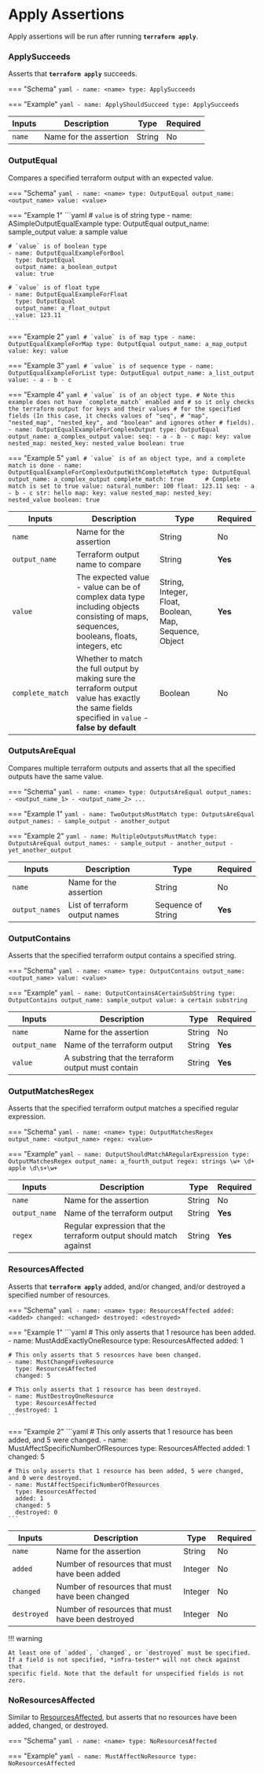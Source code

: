 # Apply Assertions

Apply assertions will be run after running **`terraform apply`**.

### ApplySucceeds

Asserts that **`terraform apply`** succeeds.

=== "Schema"
    ```yaml
    - name: <name>
      type: ApplySucceeds
    ```

=== "Example"
    ```yaml
    - name: ApplyShouldSucceed
      type: ApplySucceeds
    ```

| Inputs | Description            | Type   | Required |
| ------ | ---------------------- | ------ | -------- |
| `name` | Name for the assertion | String | No       |

### OutputEqual

Compares a specified terraform output with an expected value.

=== "Schema"
    ```yaml
    - name: <name>
      type: OutputEqual
      output_name: <output_name>
      value: <value>
    ```

=== "Example 1"
    ```yaml
    # `value` is of string type
    - name: ASimpleOutputEqualExample
      type: OutputEqual
      output_name: sample_output
      value: a sample value

    # `value` is of boolean type
    - name: OutputEqualExampleForBool
      type: OutputEqual
      output_name: a_boolean_output
      value: true

    # `value` is of float type
    - name: OutputEqualExampleForFloat
      type: OutputEqual
      output_name: a_float_output
      value: 123.11
    ```

=== "Example 2"
    ```yaml
    # `value` is of map type
    - name: OutputEqualExampleForMap
      type: OutputEqual
      output_name: a_map_output
      value:
        key: value
    ```

=== "Example 3"
    ```yaml
    # `value` is of sequence type
    - name: OutputEqualExampleForList
      type: OutputEqual
      output_name: a_list_output
      value:
        - a
        - b
        - c
    ```

=== "Example 4"
    ```yaml
    # `value` is of an object type.
    # Note this example does not have `complete_match` enabled and
    # so it only checks the terraform output for keys and their values
    # for the specified fields (In this case, it checks values of "seq",
    # "map", "nested_map", "nested_key", and "boolean" and ignores other
    # fields).
    - name: OutputEqualExampleForComplexOutput
      type: OutputEqual
      output_name: a_complex_output
      value:
        seq:
          - a
          - b
          - c
        map:
          key: value
          nested_map:
            nested_key: nested_value
        boolean: true
    ```

=== "Example 5"
    ```yaml
    # `value` is of an object type, and a complete match is done
    - name: OutputEqualExampleForComplexOutputWithCompleteMatch
      type: OutputEqual
      output_name: a_complex_output
      complete_match: true      # Complete match is set to true
      value:
        natural_number: 100
        float: 123.11
        seq:
          - a
          - b
          - c
        str: hello
        map:
          key: value
          nested_map:
            nested_key: nested_value
        boolean: true
    ```




| Inputs           | Description                                                                                                                                        | Type                                                   | Required |
| ---------------- | -------------------------------------------------------------------------------------------------------------------------------------------------- | ------------------------------------------------------ | -------- |
| `name`           | Name for the assertion                                                                                                                             | String                                                 | No       |
| `output_name`    | Terraform output name to compare                                                                                                                   | String                                                 | **Yes**  |
| `value`          | The expected value - value can be of complex data type including objects consisting of maps, sequences, booleans, floats, integers, etc            | String, Integer, Float, Boolean, Map, Sequence, Object | **Yes**  |
| `complete_match` | Whether to match the full output by making sure the terraform output value has exactly the same fields specified in `value` - **false by default** | Boolean                                                | No       |

### OutputsAreEqual

Compares multiple terraform outputs and asserts that all the specified outputs have the same value.

=== "Schema"
    ```yaml
    - name: <name>
      type: OutputsAreEqual
      output_names:
        - <output_name_1>
        - <output_name_2>
        ...
    ```

=== "Example 1"
    ```yaml
    - name: TwoOutputsMustMatch
      type: OutputsAreEqual
      output_names:
        - sample_output
        - another_output
    ```

=== "Example 2"
    ```yaml
    - name: MultipleOutputsMustMatch
      type: OutputsAreEqual
      output_names:
        - sample_output
        - another_output
        - yet_another_output
    ```

| Inputs         | Description                    | Type               | Required |
| -------------- | ------------------------------ | ------------------ | -------- |
| `name`         | Name for the assertion         | String             | No       |
| `output_names` | List of terraform output names | Sequence of String | **Yes**  |

### OutputContains

Asserts that the specified terraform output contains a specified string.

=== "Schema"
    ```yaml
    - name: <name>
      type: OutputContains
      output_name: <output_name>
      value: <value>
    ```

=== "Example"
    ```yaml
    - name: OutputContainsACertainSubString
      type: OutputContains
      output_name: sample_output
      value: a certain substring
    ```

| Inputs        | Description                                        | Type   | Required |
| ------------- | -------------------------------------------------- | ------ | -------- |
| `name`        | Name for the assertion                             | String | No       |
| `output_name` | Name of the terraform output                       | String | **Yes**  |
| `value`       | A substring that the terraform output must contain | String | **Yes**  |

### OutputMatchesRegex

Asserts that the specified terraform output matches a specified regular expression.

=== "Schema"
    ```yaml
    - name: <name>
      type: OutputMatchesRegex
      output_name: <output_name>
      regex: <value>
    ```

=== "Example"
    ```yaml
    - name: OutputShouldMatchARegularExpression
      type: OutputMatchesRegex
      output_name: a_fourth_output
      regex: strings \w+ \d+ apple \d\s+\w+
    ```

| Inputs        | Description                                                       | Type   | Required |
| ------------- | ----------------------------------------------------------------- | ------ | -------- |
| `name`        | Name for the assertion                                            | String | No       |
| `output_name` | Name of the terraform output                                      | String | **Yes**  |
| `regex`       | Regular expression that the terraform output should match against | String | **Yes**  |

### ResourcesAffected

Asserts that **`terraform apply`** added, and/or changed, and/or destroyed a specified number of resources.

=== "Schema"
    ```yaml
    - name: <name>
      type: ResourcesAffected
      added: <added>
      changed: <changed>
      destroyed: <destroyed>
    ```

=== "Example 1"
    ```yaml
    # This only asserts that 1 resource has been added.
    - name: MustAddExactlyOneResource
      type: ResourcesAffected
      added: 1

    # This only asserts that 5 resources have been changed.
    - name: MustChangeFiveResource
      type: ResourcesAffected
      changed: 5

    # This only asserts that 1 resource has been destroyed.
    - name: MustDestroyOneResource
      type: ResourcesAffected
      destroyed: 1
    ```

=== "Example 2"
    ```yaml
    # This only asserts that 1 resource has been added, and 5 were changed.
    - name: MustAffectSpecificNumberOfResources
      type: ResourcesAffected
      added: 1
      changed: 5

    # This only asserts that 1 resource has been added, 5 were changed, and 0 were destroyed.
    - name: MustAffectSpecificNumberOfResources
      type: ResourcesAffected
      added: 1
      changed: 5
      destroyed: 0
    ```

| Inputs      | Description                                       | Type    | Required |
| ----------- | ------------------------------------------------- | ------- | -------- |
| `name`      | Name for the assertion                            | String  | No       |
| `added`     | Number of resources that must have been added     | Integer | No       |
| `changed`   | Number of resources that must have been changed   | Integer | No       |
| `destroyed` | Number of resources that must have been destroyed | Integer | No       |

!!! warning

    At least one of `added`, `changed`, or `destroyed` must be specified.
    If a field is not specified, *infra-tester* will not check against that
    specific field. Note that the default for unspecified fields is not zero.

### NoResourcesAffected

Similar to [ResourcesAffected](./apply_assertions.md#ResourcesAffected), but asserts that no resources have been added, changed, or destroyed.

=== "Schema"
    ```yaml
    - name: <name>
      type: NoResourcesAffected
    ```

=== "Example"
    ```yaml
    - name: MustAffectNoResource
      type: NoResourcesAffected
    ```
